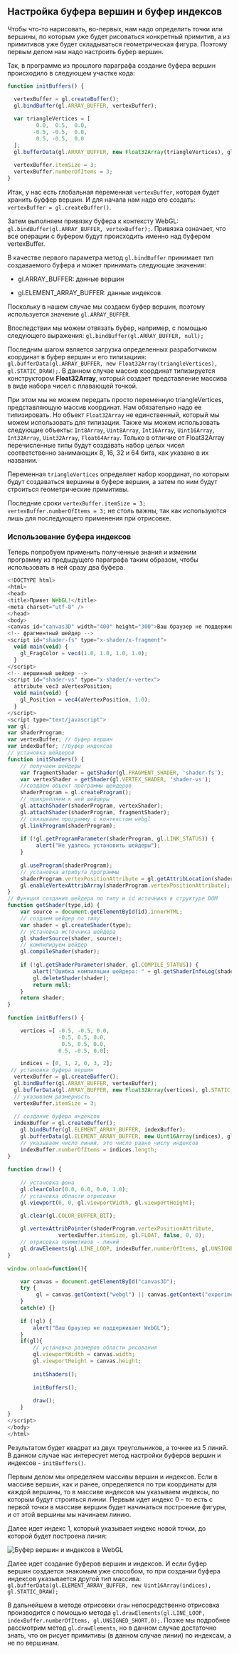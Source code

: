 ## Настройка буфера вершин и буфер индексов

Чтобы что-то нарисовать, во-первых, нам надо определить точки или вершины, по которым уже будет рисоваться конкретный примитив, а из примитивов уже 
будет складываться геометрическая фигура. Поэтому первым делом нам надо настроить буфер вершин.

Так, в программе из прошлого параграфа создание буфера вершин происходило в следующем участке кода:

```js
function initBuffers() {

  vertexBuffer = gl.createBuffer();
  gl.bindBuffer(gl.ARRAY_BUFFER, vertexBuffer);
  
  var triangleVertices = [
         0.0,  0.5,  0.0,
        -0.5, -0.5,  0.0,
         0.5, -0.5,  0.0
  ];
  gl.bufferData(gl.ARRAY_BUFFER, new Float32Array(triangleVertices), gl.STATIC_DRAW);
  
  vertexBuffer.itemSize = 3;
  vertexBuffer.numberOfItems = 3;
}
```

Итак, у нас есть глобальная переменная `vertexBuffer`, которая будет хранить буффер вершин. И для начала нам надо его создать: 
`vertexBuffer = gl.createBuffer()`.

Затем выполняем привязку буфера к контексту WebGL: `gl.bindBuffer(gl.ARRAY_BUFFER, vertexBuffer);`. Привязка означает, что 
все операции с буфером будут происходить именно над буфером vertexBuffer.

В качестве первого параметра метод `gl.bindBuffer` принимает тип создаваемого буфера и может принимать следующие значения:

- gl.ARRAY_BUFFER: данные вершин

- gl.ELEMENT_ARRAY_BUFFER: данные индексов

Поскольку в нашем случае мы создаем буфер вершин, поэтому используется значение `gl.ARRAY_BUFFER`.

Впоследствии мы можем отвязать буфер, например, с помощью следующего выражения: `gl.bindBuffer(gl.ARRAY_BUFFER, null);`

Последним шагом является загрузка определенных разработчиком координат в буфер вершин и его типизациия: 
`gl.bufferData(gl.ARRAY_BUFFER, new Float32Array(triangleVertices), gl.STATIC_DRAW);`. В данном случае массив координат 
типизируется конструктором **Float32Array**, который создает представление массива в виде набора чисел с плавающей точкой.

При этом мы не можем передать просто переменную triangleVertices, представляющую массив координат. Нам обязательно надо ее типизировать. 
Но объект `Float32Array` не единственный, который мы можем использовать для типизации. Также мы можем использовать следующие 
объекты: `Int8Array`, `Uint8Array`, `Int16Array`, `Uint16Array`, `Int32Array`, 
`Uint32Array`, `Float64Array`. Только в отличие от Float32Array перечисленные типы будут создавать набор целых чисел 
соответственно занимающих 8, 16, 32 и 64 бита, как указано в их названии.

Переменная `triangleVertices` определяет набор координат, по которым будут создаваться вершины в буфере вершин, а затем по ним будут 
строиться геометрические примитивы.

Последние сроки `vertexBuffer.itemSize = 3; vertexBuffer.numberOfItems = 3;` не столь важны, так как используются лишь 
для последующего применения при отрисовке.

### Использование буфера индексов

Теперь попробуем применить полученные знания и изменим программу из предыдущего параграфа таким образом, чтобы использовать в ней сразу два буфера.

```js
<!DOCTYPE html>
<html>
<head>
<title>Привет WebGL!</title>
<meta charset="utf-8" />
</head>
<body>
<canvas id="canvas3D" width="400" height="300">Ваш браузер не поддерживает элемент canvas</canvas>
<!-- фрагментный шейдер -->
<script id="shader-fs" type="x-shader/x-fragment">
  void main(void) {
    gl_FragColor = vec4(1.0, 1.0, 1.0, 1.0);
  }
</script>
<!-- вершинный шейдер -->
<script id="shader-vs" type="x-shader/x-vertex">
  attribute vec3 aVertexPosition;
  void main(void) {
    gl_Position = vec4(aVertexPosition, 1.0);
  }
</script>
<script type="text/javascript">
var gl;
var shaderProgram;
var vertexBuffer; // буфер вершин
var indexBuffer; //буфер индексов
// установка шейдеров
function initShaders() {
    // получаем шейдеры
    var fragmentShader = getShader(gl.FRAGMENT_SHADER, 'shader-fs');
    var vertexShader = getShader(gl.VERTEX_SHADER, 'shader-vs');
    //создаем объект программы шейдеров
    shaderProgram = gl.createProgram();
    // прикрепляем к ней шейдеры
    gl.attachShader(shaderProgram, vertexShader);
    gl.attachShader(shaderProgram, fragmentShader);
    // связываем программу с контекстом webgl
    gl.linkProgram(shaderProgram);
     
    if (!gl.getProgramParameter(shaderProgram, gl.LINK_STATUS)) {
         alert("Не удалось установить шейдеры");
    }
     
    gl.useProgram(shaderProgram);
    // установка атрибута программы
    shaderProgram.vertexPositionAttribute = gl.getAttribLocation(shaderProgram, "aVertexPosition");
    gl.enableVertexAttribArray(shaderProgram.vertexPositionAttribute);
}
// Функция создания шейдера по типу и id источника в структуре DOM
function getShader(type,id) {
    var source = document.getElementById(id).innerHTML;
    // создаем шейдер по типу
    var shader = gl.createShader(type);
    // установка источника шейдера
    gl.shaderSource(shader, source);
    // компилируем шейдер
    gl.compileShader(shader);
  
    if (!gl.getShaderParameter(shader, gl.COMPILE_STATUS)) {
        alert("Ошибка компиляции шейдера: " + gl.getShaderInfoLog(shader));
        gl.deleteShader(shader);   
        return null;
    }
    return shader;  
}
 
function initBuffers() {

    vertices =[ -0.5, -0.5, 0.0, 
                -0.5, 0.5, 0.0,
                 0.5, 0.5, 0.0,
                0.5, -0.5, 0.0];

    indices = [0, 1, 2, 0, 3, 2];
 // установка буфера вершин
  vertexBuffer = gl.createBuffer();
  gl.bindBuffer(gl.ARRAY_BUFFER, vertexBuffer);
  gl.bufferData(gl.ARRAY_BUFFER, new Float32Array(vertices), gl.STATIC_DRAW);
  // указываем размерность
  vertexBuffer.itemSize = 3;
  
  // создание буфера индексов
  indexBuffer = gl.createBuffer();
    gl.bindBuffer(gl.ELEMENT_ARRAY_BUFFER, indexBuffer);
    gl.bufferData(gl.ELEMENT_ARRAY_BUFFER, new Uint16Array(indices), gl.STATIC_DRAW);
    // указываем число линий. это число равно числу индексов
    indexBuffer.numberOfItems = indices.length;
}
 
function draw() {    
    
    // установка фона
    gl.clearColor(0.0, 0.0, 0.0, 1.0);
    // установка области отрисовки
    gl.viewport(0, 0, gl.viewportWidth, gl.viewportHeight);

    gl.clear(gl.COLOR_BUFFER_BIT);
  
    gl.vertexAttribPointer(shaderProgram.vertexPositionAttribute, 
                vertexBuffer.itemSize, gl.FLOAT, false, 0, 0);
    // отрисовка примитивов - линий
    gl.drawElements(gl.LINE_LOOP, indexBuffer.numberOfItems, gl.UNSIGNED_SHORT,0);
}
 
window.onload=function(){

    var canvas = document.getElementById("canvas3D");
    try {
         gl = canvas.getContext("webgl") || canvas.getContext("experimental-webgl");
    }
    catch(e) {}
  
    if (!gl) {
        alert("Ваш браузер не поддерживает WebGL");
    }
    if(gl){
        // установка размеров области рисования
        gl.viewportWidth = canvas.width;
        gl.viewportHeight = canvas.height;
        
        initShaders();
        
        initBuffers();
        
        draw();  
    }
}
</script>
</body>
</html>
```

Результатом будет квадрат из двух треугольников, а точнее из 5 линий. В данном случае нас интересует метод настройки буферов вершин и индексов - 
`initBuffers()`.

Первым делом мы определяем массивы вершин и индексов. Если в массиве вершин, как и ранее, определяется по три координаты для каждой 
вершины, то в массиве индексов мы указываем индексы, по которым будут строиться линии. Первым идет индекс 0 - то есть с первой точки в массиве вершин 
будет начинаться построение фигуры, и от этой вершины мы начинаем линию.

Далее идет индекс 1, который указывает индекс новой точки, до которой будет построена линия:

![Буфер вершин и индексов в WebGL](https://metanit.com/web/webgl/pics/2.2.png)

Далее идет создание буферов вершин и индексов. И если буфер вершин создается знакомым уже способом, то при создании буфера индексов указывается 
другой тип массива: `gl.bufferData(gl.ELEMENT_ARRAY_BUFFER, new Uint16Array(indices), gl.STATIC_DRAW);`

В дальнейшем в методе отрисовки `draw` непосредственно отрисовка производится с помощью метода 
`gl.drawElements(gl.LINE_LOOP, indexBuffer.numberOfItems, gl.UNSIGNED_SHORT,0);`. Позже мы подробнее расcмотрим метод 
`gl.drawElements`, но в данном случае достаточно знать, что он рисует примитивы (в данном случае линии) по индексам, а не по вершинам.

